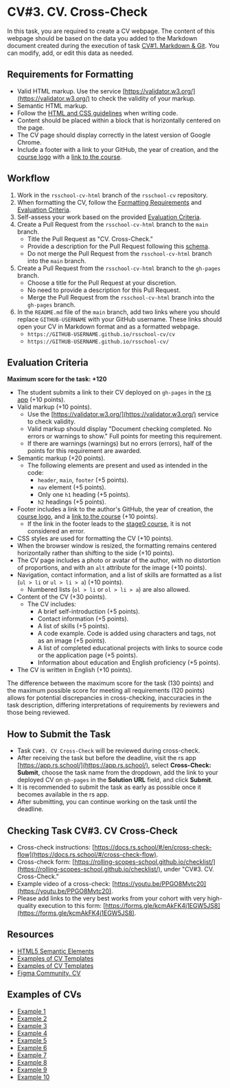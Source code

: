 # CV#3. CV. Cross-Check

In this task, you are required to create a CV webpage. The content of this webpage should be based on the data you added to the Markdown document created during the execution of task [CV#1. Markdown & Git](git-markdown.md). You can modify, add, or edit this data as needed.

## Requirements for Formatting

- Valid HTML markup. Use the service [https://validator.w3.org/](https://validator.w3.org/) to check the validity of your markup.
- Semantic HTML markup.
- Follow the [HTML and CSS guidelines](https://codeguide.academy/html-css.html) when writing code.
- Content should be placed within a block that is horizontally centered on the page.
- The CV page should display correctly in the latest version of Google Chrome.
- Include a footer with a link to your GitHub, the year of creation, and the [course logo](https://rs.school/images/rs_school_js.svg) with a [link to the course](https://rs.school/js/).

## Workflow

1. Work in the `rsschool-cv-html` branch of the `rsschool-cv` repository.
2. When formatting the CV, follow the [Formatting Requirements](#requirements-for-formatting) and [Evaluation Criteria](#evaluation-criteria).
3. Self-assess your work based on the provided [Evaluation Criteria](#evaluation-criteria).
4. Create a Pull Request from the `rsschool-cv-html` branch to the `main` branch.
   - Title the Pull Request as "CV. Cross-Check."
   - Provide a description for the Pull Request following this [schema](https://docs.rs.school/#/en/pull-request-review-process?id=Требования-к-pull-request-pr).
   - Do not merge the Pull Request from the `rsschool-cv-html` branch into the `main` branch.
5. Create a Pull Request from the `rsschool-cv-html` branch to the `gh-pages` branch.
   - Choose a title for the Pull Request at your discretion.
   - No need to provide a description for this Pull Request.
   - Merge the Pull Request from the `rsschool-cv-html` branch into the `gh-pages` branch.
6. In the `README.md` file of the `main` branch, add two links where you should replace `GITHUB-USERNAME` with your GitHub username. These links should open your CV in Markdown format and as a formatted webpage.
   - `https://GITHUB-USERNAME.github.io/rsschool-cv/cv`
   - `https://GITHUB-USERNAME.github.io/rsschool-cv/`

## Evaluation Criteria

**Maximum score for the task: +120**

- The student submits a link to their CV deployed on `gh-pages` in the [rs app](https://app.rs.school/course/student/cross-check-submit?course=js-fe-preschool-2022q2) (+10 points).
- Valid markup (+10 points).
   - Use the [https://validator.w3.org/](https://validator.w3.org/) service to check validity.
   - Valid markup should display "Document checking completed. No errors or warnings to show." Full points for meeting this requirement.
   - If there are warnings (warnings) but no errors (errors), half of the points for this requirement are awarded.
- Semantic markup (+20 points).
   - The following elements are present and used as intended in the code:
     - `header`, `main`, `footer` (+5 points).
     - `nav` element (+5 points).
     - Only one `h1` heading (+5 points).
     - `h2` headings (+5 points).
- Footer includes a link to the author's GitHub, the year of creation, the [course logo](https://rs.school/images/rs_school_js.svg), and a [link to the course](https://rs.school/js/) (+10 points).
   - If the link in the footer leads to the [stage0 course](https://rs.school/js-stage0/), it is not considered an error.
- CSS styles are used for formatting the CV (+10 points).
- When the browser window is resized, the formatting remains centered horizontally rather than shifting to the side (+10 points).
- The CV page includes a photo or avatar of the author, with no distortion of proportions, and with an `alt` attribute for the image (+10 points).
- Navigation, contact information, and a list of skills are formatted as a list (`ul > li` or `ul > li > a`) (+10 points).
   - Numbered lists (`ol > li` or `ol > li > a`) are also allowed.
- Content of the CV (+30 points).
   - The CV includes:
     - A brief self-introduction (+5 points).
     - Contact information (+5 points).
     - A list of skills (+5 points).
     - A code example. Code is added using characters and tags, not as an image (+5 points).
     - A list of completed educational projects with links to source code or the application page (+5 points).
     - Information about education and English proficiency (+5 points).
- The CV is written in English (+10 points).

The difference between the maximum score for the task (130 points) and the maximum possible score for meeting all requirements (120 points) allows for potential discrepancies in cross-checking, inaccuracies in the task description, differing interpretations of requirements by reviewers and those being reviewed.

## How to Submit the Task

- Task `CV#3. CV Cross-Check` will be reviewed during cross-check.
- After receiving the task but before the deadline, visit the rs app [https://app.rs.school/](https://app.rs.school/), select **Cross-Check: Submit**, choose the task name from the dropdown, add the link to your deployed CV on `gh-pages` in the **Solution URL** field, and click **Submit**.
- It is recommended to submit the task as early as possible once it becomes available in the rs app.
- After submitting, you can continue working on the task until the deadline.

## Checking Task CV#3. CV Cross-Check

- Cross-check instructions: [https://docs.rs.school/#/en/cross-check-flow](https://docs.rs.school/#/cross-check-flow).
- Cross-check form: [https://rolling-scopes-school.github.io/checklist/](https://rolling-scopes-school.github.io/checklist/), under "CV#3. CV. Cross-Check."
- Example video of a cross-check: [https://youtu.be/PPGO8Mvtc20](https://youtu.be/PPGO8Mvtc20).
- Please add links to the very best works from your cohort with very high-quality execution to this form: [https://forms.gle/kcmAkFK4j1EGW5JS8](https://forms.gle/kcmAkFK4j1EGW5JS8).

## Resources

- [HTML5 Semantic Elements](https://html5css.ru/html/html5_semantic_elements.php)
- [Examples of CV Templates](https://www.freepik.com/free-photos-vectors/cv-template)
- [Examples of CV Templates](https://www.canva.com/resumes/templates/)
- [Figma Community. CV](https://www.figma.com/community/search?model_type=hub_files&q=cv)

## Examples of CVs

- [Example 1](https://mserykh.github.io/rsschool-cv/)
- [Example 2](https://petr9ra.github.io/rsschool-cv/)
- [Example 3](https://estydaven.github.io/rsschool-cv/)
- [Example 4](https://alexandrdrozdfd.github.io/rsschool-cv/)
- [Example 5](https://yuriandev.github.io/rsschool-cv/)
- [Example 6](https://annavoloshina.github.io/rsschool-cv/)
- [Example 7](https://kryvetski-andrei.github.io/rsschool-cv/)
- [Example 8](https://nikita-resh.github.io/rsschool-cv/)
- [Example 9](https://themrcrowley.github.io/rsschool-cv/)
- [Example 10](https://elvinyeka.github.io/rsschool-cv/)
